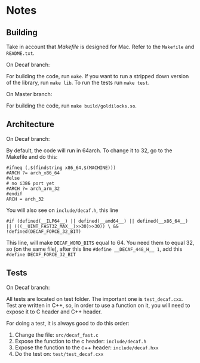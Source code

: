# Notes

## Building

Take in account that *Makefile* is designed for Mac. Refer to the `Makefile` and
`README.txt`.

On Decaf branch:

For building the code, run `make`. If you want to run a stripped down version of
the library, run `make lib`. To run the tests run `make test`.

On Master branch:

For building the code, run `make build/goldilocks.so`.

## Architecture

On Decaf branch:

By default, the code will run in 64arch. To change it to 32, go to the Makefile
and do this:

```
#ifneq (,$(findstring x86_64,$(MACHINE)))
#ARCH ?= arch_x86_64
#else
# no i386 port yet
#ARCH ?= arch_arm_32
#endif
ARCH = arch_32
```

You will also see on `include/decaf.h`, this line

`#if (defined(__ILP64__) || defined(__amd64__) || defined(__x86_64__) || (((__UINT_FAST32_MAX__)>>30)>>30)) \
&& !defined(DECAF_FORCE_32_BIT)
`

This line, will make `DECAF_WORD_BITS` equal to 64. You need them to equal 32,
so (on the same file), after this line `#define __DECAF_448_H__ 1`, add this
`#define DECAF_FORCE_32_BIT`

## Tests

On Decaf branch:

All tests are located on test folder. The important one is `test_decaf.cxx`.
Test are written in C++, so, in order to use a function on it, you will need to
expose it to C header and C++ header.

For doing a test, it is always good to do this order:

1. Change the file: `src/decaf_fast.c`
2. Expose the function to the c header: `include/decaf.h`
3. Expose the function to the c++ header: `include/decaf.hxx`
3. Do the test on: `test/test_decaf.cxx`

